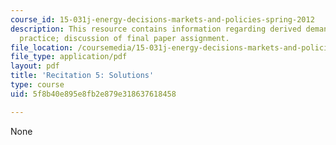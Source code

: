 ```yaml
---
course_id: 15-031j-energy-decisions-markets-and-policies-spring-2012
description: This resource contains information regarding derived demand and capital
  practice; discussion of final paper assignment.
file_location: /coursemedia/15-031j-energy-decisions-markets-and-policies-spring-2012/5f8b40e895e8fb2e879e318637618458_MIT15_031JS12_DDC_Sltn.pdf
file_type: application/pdf
layout: pdf
title: 'Recitation 5: Solutions'
type: course
uid: 5f8b40e895e8fb2e879e318637618458

---
```

None
